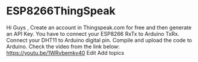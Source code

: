 # ESP8266ThingSpeak

Hi Guys , Create an account in Thingspeak.com for free and then generate an API Key. You have to connect your ESP8266 RxTx to Arduino TxRx. Connect your DHT11 to Arduino digital pin. Compile and upload the code to Arduino. Check the video from the link below: https://youtu.be/1WRvbemkv40 Edit
Add topics

